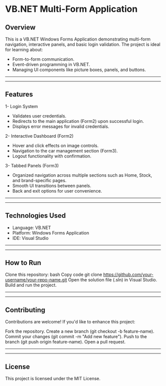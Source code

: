 # VB.NET Multi-Form Application

## Overview
This is a VB.NET Windows Forms Application demonstrating multi-form navigation, interactive panels, and basic login validation. The project is ideal for learning about:
- Form-to-form communication.
- Event-driven programming in VB.NET.
- Managing UI components like picture boxes, panels, and buttons.
  
---
---

## Features
1- Login System
 - Validates user credentials.
 - Redirects to the main application (Form2) upon successful login.
 - Displays error messages for invalid credentials.

2- Interactive Dashboard (Form2)
 - Hover and click effects on image controls.
 - Navigation to the car management section (Form3).
 - Logout functionality with confirmation.

3- Tabbed Panels (Form3)
 - Organized navigation across multiple sections such as Home, Stock, and brand-specific pages.
 - Smooth UI transitions between panels.
 - Back and exit options for user convenience.

---
---

## Technologies Used
- Language: VB.NET
- Platform: Windows Forms Application
- IDE: Visual Studio

---
---

## How to Run
Clone this repository:
bash
Copy code
git clone https://github.com/your-username/your-repo-name.git
Open the solution file (.sln) in Visual Studio.
Build and run the project.

---
---

## Contributing
Contributions are welcome! If you'd like to enhance this project:

Fork the repository.
Create a new branch (git checkout -b feature-name).
Commit your changes (git commit -m "Add new feature").
Push to the branch (git push origin feature-name).
Open a pull request.

---
---

## License
This project is licensed under the MIT License.

